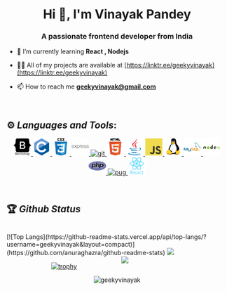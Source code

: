 <h1 align="center">Hi 👋, I'm Vinayak Pandey</h1>
<h3 align="center">A passionate frontend developer from India</h3>

- 🌱 I’m currently learning **React , Nodejs**

- 👨‍💻 All of my projects are available at [https://linktr.ee/geekyvinayak](https://linktr.ee/geekyvinayak)

- 📫 How to reach me **geekyvinayak@gmail.com**


<br>

## ⚙️ *Languages and Tools*:
<p align="center"> <a href="https://getbootstrap.com" target="_blank" rel="noreferrer"> <img src="https://raw.githubusercontent.com/devicons/devicon/master/icons/bootstrap/bootstrap-plain-wordmark.svg" alt="bootstrap" width="40" height="40"/> </a> <a href="https://www.cprogramming.com/" target="_blank" rel="noreferrer"> <img src="https://raw.githubusercontent.com/devicons/devicon/master/icons/c/c-original.svg" alt="c" width="40" height="40"/> </a> <a href="https://www.w3schools.com/css/" target="_blank" rel="noreferrer"> <img src="https://raw.githubusercontent.com/devicons/devicon/master/icons/css3/css3-original-wordmark.svg" alt="css3" width="40" height="40"/> </a> <a href="https://expressjs.com" target="_blank" rel="noreferrer"> <img src="https://raw.githubusercontent.com/devicons/devicon/master/icons/express/express-original-wordmark.svg" alt="express" width="40" height="40"/> </a> <a href="https://git-scm.com/" target="_blank" rel="noreferrer"> <img src="https://www.vectorlogo.zone/logos/git-scm/git-scm-icon.svg" alt="git" width="40" height="40"/> </a> <a href="https://www.w3.org/html/" target="_blank" rel="noreferrer"> <img src="https://raw.githubusercontent.com/devicons/devicon/master/icons/html5/html5-original-wordmark.svg" alt="html5" width="40" height="40"/> </a> <a href="https://www.java.com" target="_blank" rel="noreferrer"> <img src="https://raw.githubusercontent.com/devicons/devicon/master/icons/java/java-original.svg" alt="java" width="40" height="40"/> </a> <a href="https://developer.mozilla.org/en-US/docs/Web/JavaScript" target="_blank" rel="noreferrer"> <img src="https://raw.githubusercontent.com/devicons/devicon/master/icons/javascript/javascript-original.svg" alt="javascript" width="40" height="40"/> </a> <a href="https://www.linux.org/" target="_blank" rel="noreferrer"> <img src="https://raw.githubusercontent.com/devicons/devicon/master/icons/linux/linux-original.svg" alt="linux" width="40" height="40"/> </a> <a href="https://www.mysql.com/" target="_blank" rel="noreferrer"> <img src="https://raw.githubusercontent.com/devicons/devicon/master/icons/mysql/mysql-original-wordmark.svg" alt="mysql" width="40" height="40"/> </a> <a href="https://nodejs.org" target="_blank" rel="noreferrer"> <img src="https://raw.githubusercontent.com/devicons/devicon/master/icons/nodejs/nodejs-original-wordmark.svg" alt="nodejs" width="40" height="40"/> </a> <a href="https://www.php.net" target="_blank" rel="noreferrer"> <img src="https://raw.githubusercontent.com/devicons/devicon/master/icons/php/php-original.svg" alt="php" width="40" height="40"/> </a> <a href="https://pugjs.org" target="_blank" rel="noreferrer"> <img src="https://cdn.worldvectorlogo.com/logos/pug.svg" alt="pug" width="40" height="40"/> </a> <a href="https://reactjs.org/" target="_blank" rel="noreferrer"> <img src="https://raw.githubusercontent.com/devicons/devicon/master/icons/react/react-original-wordmark.svg" alt="react" width="40" height="40"/> </a> </p>
<br>

## 🏆 *Github Status*
<br>
[![Top Langs](https://github-readme-stats.vercel.app/api/top-langs/?username=geekyvinayak&layout=compact)](https://github.com/anuraghazra/github-readme-stats)
<img  src="https://github-readme-stats.vercel.app/api?username=geekyvinayak&show_icons=true&hide_border=true&theme=dark" width="48%" align="right" >
<img  src="https://github-readme-streak-stats.herokuapp.com/?user=geekyvinayak&theme=dark" width="48%" >
<br>

<div align="center">
  
[![trophy](https://github-profile-trophy.vercel.app/?username=geekyvinayak&rank=S,AAA,AA,A,B&theme=juicyfresh&margin-w=15)](https://github.com/ryo-ma/github-profile-trophy)

<p align="center"> <img src="https://komarev.com/ghpvc/?username=geekyvinayak&label=Profile%20views&color=0e75b6&style=flat" alt="geekyvinayak" /> </p>
</div>
